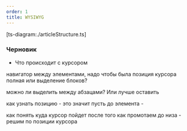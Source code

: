 ```yaml
---
order: 1
title: WYSIWYG
---
```


[ts-diagram:./articleStructure.ts]

### Черновик

-  Что происходит с курсором

навигатор между элементами, надо чтобы была позиция курсора полная или выделение блоков?

можно ли выделить между абзацами? Или лучше оставить

как узнать позицию - это значит пусть до элемента -

как понять куда курсор пойдет после того как промотаем до низа - решим по позиции курсора
